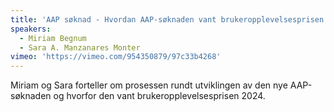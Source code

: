 ```yaml
---
title: 'AAP søknad - Hvordan AAP-søknaden vant brukeropplevelsesprisen'
speakers:
  - Miriam Begnum
  - Sara A. Manzanares Monter
vimeo: 'https://vimeo.com/954350879/97c33b4268'
---
```


Miriam og Sara forteller om prosessen rundt utviklingen av den nye AAP-søknaden og hvorfor den vant brukeropplevelsesprisen 2024.